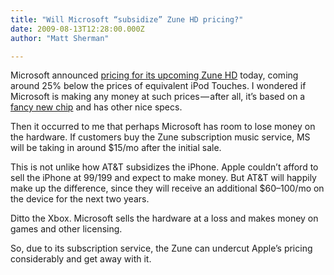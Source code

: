 ```yaml
---
title: "Will Microsoft “subsidize” Zune HD pricing?"
date: 2009-08-13T12:28:00.000Z
author: "Matt Sherman"

---
```


Microsoft announced [pricing for its upcoming Zune HD](http://online.wsj.com/article/SB125017417702129259.html?mod=djemTECH) today, coming around 25% below the prices of equivalent iPod Touches. I wondered if Microsoft is making any money at such prices — after all, it’s based on a [fancy new chip](http://arstechnica.com/gadgets/news/2009/08/nvidia-tegra-is-ready-for-its-close-up-with-zune-hd-launch.ars) and has other nice specs.

Then it occurred to me that perhaps Microsoft has room to lose money on the hardware. If customers buy the Zune subscription music service, MS will be taking in around $15/mo after the initial sale.

This is not unlike how AT&amp;T subsidizes the iPhone. Apple couldn’t afford to sell the iPhone at $99/$199 and expect to make money. But AT&amp;T will happily make up the difference, since they will receive an additional $60–100/mo on the device for the next two years.

Ditto the Xbox. Microsoft sells the hardware at a loss and makes money on games and other licensing.

So, due to its subscription service, the Zune can undercut Apple’s pricing considerably and get away with it.
